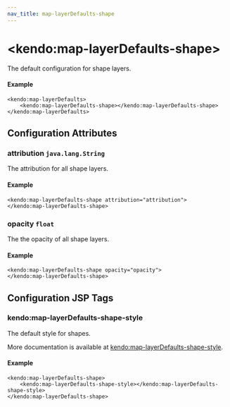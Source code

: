 ```yaml
---
nav_title: map-layerDefaults-shape
---
```


# \<kendo:map-layerDefaults-shape\>

The default configuration for shape layers.

#### Example
    <kendo:map-layerDefaults>
        <kendo:map-layerDefaults-shape></kendo:map-layerDefaults-shape>
    </kendo:map-layerDefaults>

## Configuration Attributes

### attribution `java.lang.String`

The attribution for all shape layers.

#### Example
    <kendo:map-layerDefaults-shape attribution="attribution">
    </kendo:map-layerDefaults-shape>

### opacity `float`

The the opacity of all shape layers.

#### Example
    <kendo:map-layerDefaults-shape opacity="opacity">
    </kendo:map-layerDefaults-shape>


##  Configuration JSP Tags

### kendo:map-layerDefaults-shape-style

The default style for shapes.

More documentation is available at [kendo:map-layerDefaults-shape-style](/kendo-ui/api/wrappers/jsp/map/layerdefaults-shape-style).

#### Example

    <kendo:map-layerDefaults-shape>
        <kendo:map-layerDefaults-shape-style></kendo:map-layerDefaults-shape-style>
    </kendo:map-layerDefaults-shape>

